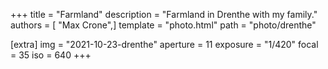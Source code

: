 +++
title = "Farmland"
description = "Farmland in Drenthe with my family."
authors = [ "Max Crone",]
template = "photo.html"
path = "photo/drenthe"

[extra]
img = "2021-10-23-drenthe"
aperture = 11
exposure = "1/420"
focal = 35
iso = 640
+++

